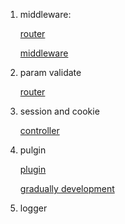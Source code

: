 
1. middleware:

    [router](https://eggjs.org/zh-cn/basics/router.html#%E4%B8%AD%E9%97%B4%E4%BB%B6%E7%9A%84%E4%BD%BF%E7%94%A8)

    [middleware](https://eggjs.org/zh-cn/basics/middleware.html)


2. param validate

    [router](https://eggjs.org/zh-cn/basics/router.html#%E8%A1%A8%E5%8D%95%E6%A0%A1%E9%AA%8C)



3. session and cookie

    [controller](https://eggjs.org/zh-cn/basics/controller.html#controller-%E7%B1%BB%E6%8E%A8%E8%8D%90)


4. pulgin

    [plugin](https://eggjs.org/zh-cn/basics/plugin.html)

    [gradually development](https://eggjs.org/zh-cn/tutorials/progressive.html)
    

5. logger

